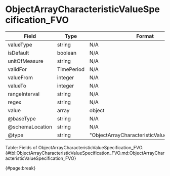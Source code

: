 <!--
    ATTENTION: This file was generated via gradle!
               Do NOT manually edit this file! Any such changes will be overwritten!
-->

# ObjectArrayCharacteristicValueSpecification_FVO

| Field | Type | Format | Required |
| ------- | ------- | ------- | --- |
| valueType | string | N/A | No |
| isDefault | boolean | N/A | No |
| unitOfMeasure | string | N/A | No |
| validFor | TimePeriod | N/A | No |
| valueFrom | integer | N/A | No |
| valueTo | integer | N/A | No |
| rangeInterval | string | N/A | No |
| regex | string | N/A | No |
| value | array | object | No |
| @baseType | string | N/A | No |
| @schemaLocation | string | N/A | No |
| @type | string | "ObjectArrayCharacteristicValueSpecification" | Yes |

Table: Fields of ObjectArrayCharacteristicValueSpecification_FVO. {#tbl:ObjectArrayCharacteristicValueSpecification_FVO.md:ObjectArrayCharacteristicValueSpecification_FVO}

{#page:break}

